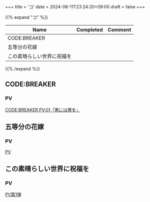 +++
title = 'コ'
date = 2024-06-11T23:24:20+09:00
draft = false
+++

{{% expand "コ" %}}

| Name          | Completed | Comment |
| ------------- | --------- | ------- |
| CODE:BREAKER  |           |         |
| 五等分の花嫁        |           |         |
| この素晴らしい世界に祝福を |           |         |
{{% /expand %}}
## CODE:BREAKER
### PV
[CODE:BREAKER PV:01「悪には悪を」](https://youtu.be/TjGYO045g3E?si=3IiJS56sulV8UM9Q)

## 五等分の花嫁
### PV
[PV](https://youtu.be/pCwfEB6PbFk?si=-0hopEwnJVgQpKC0)
## この素晴らしい世界に祝福を
### PV
[PV第1弾](https://youtu.be/MG9tWDy6Hmc?si=qjnZIbwAswrSr8V4)

